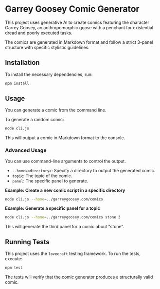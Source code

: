 # Garrey Goosey Comic Generator

This project uses generative AI to create comics featuring the character Garrey Goosey, an anthropomorphic goose with a penchant for existential dread and poorly executed tasks.

The comics are generated in Markdown format and follow a strict 3-panel structure with specific stylistic guidelines.

## Installation

To install the necessary dependencies, run:

```bash
npm install
```

## Usage

You can generate a comic from the command line.

To generate a random comic:
```bash
node cli.js
```

This will output a comic in Markdown format to the console.

### Advanced Usage

You can use command-line arguments to control the output.

- `--home=<directory>`: Specify a directory to output the generated comic.
- `topic`: The topic of the comic.
- `panel`: The specific panel to generate.

**Example: Create a new comic script in a specific directory**
```bash
node cli.js --home=../garreygoosey.com/comics
```

**Example: Generate a specific panel for a topic**
```bash
node cli.js --home=../garreygoosey.com/comics stone 3
```
This will generate the third panel for a comic about "stone".

## Running Tests

This project uses the `lovecraft` testing framework. To run the tests, execute:

```bash
npm test
```
The tests will verify that the comic generator produces a structurally valid comic.

